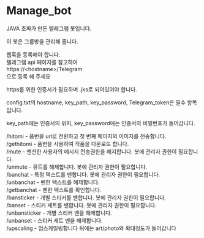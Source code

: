 # Manage_bot

JAVA 초짜가 만든 텔레그램 봇입니다.

이 봇은 그룹방을 관리해 줍니다.

웹훅을 등록해야 합니다.<br>
텔레그램 api 페이지를 참고하여 <br>https://&lt;hostname&gt;/Telegram<br>
으로 등록 해 주세요<br>

https를 위한 인증서가 필요하며 .jks로 되어있어야 합니다.

config.txt의 hostname, key_path, key_password, Telegram_token은 필수 항목입니다.

key_path에는 인증서의 위치, key_password에는 인증서의 비밀번호가 들어갑니다.

/hitomi - 품번을 url로 전환하고 첫 번째 페이지의 이미지를 전송합니다.<br>
/gethitomi - 품번을 사용하여 작품을 다운로드 합니다.<br>
/mute - 멘션한 사용자의 메시지 전송권한을 해지합니다. 봇에 관리자 권한이 필요합니다.<br>
/unmute - 뮤트를 해제합니다. 봇에 관리자 권한이 필요합니다.<br>
/banchat - 특정 텍스트를 밴합니다. 봇에 관리자 권한이 필요합니다.<br>
/unbanchat - 벤한 텍스트를 해제합니다.<br>
/getbanchat - 벤한 텍스트를 확인합니다.<br>
/bansticker - 개별 스티커를 밴합니다. 봇에 관리자 권한이 필요합니다.<br>
/banset - 스티커 세트를 밴합니다. 봇에 관리자 권한이 필요합니다.<br>
/unbansticker - 개별 스티커 밴을 해제합니다.<br>
/unbanset - 스티커 세트 밴을 해제합니다.<br>
/upscaling - 업스케일링합니다 뒤에는 art/photo와 확대정도가 들어갑니다<br>


